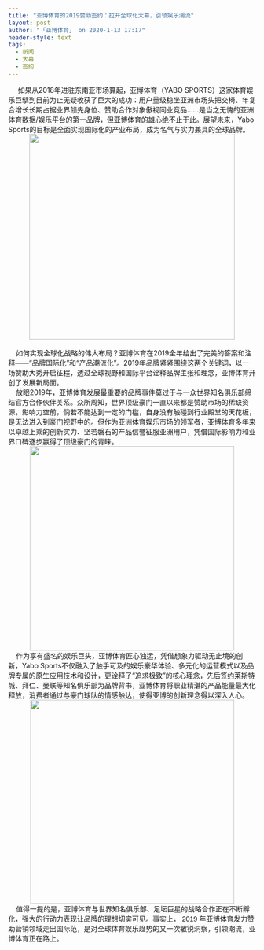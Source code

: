 ```yaml
---
title: "亚博体育的2019赞助签约：拉开全球化大幕，引领娱乐潮流"
layout: post
author: "「亚博体育」 on 2020-1-13 17:17"
header-style: text
tags:
  - 新闻
  - 大幕
  - 签约
---
```


<head></head>
<body>
 <div align="left"> 
  <font face="&amp;quot">&nbsp; &nbsp;&nbsp;&nbsp;如果从2018年进驻东南亚市场算起，亚博体育（YABO SPORTS）这家体育娱乐巨擘到目前为止无疑收获了巨大的成功：用户量级稳坐亚洲市场头把交椅、年复合增长长期占据业界领先身位、赞助合作对象傲视同业竞品……是当之无愧的亚洲体育数据/娱乐平台的第一品牌，但亚博体育的雄心绝不止于此。展望未来，Yabo Sports的目标是全面实现国际化的产业布局，成为名气与实力兼具的全球品牌。</font> 
 </div> 
 <div align="center"> 
  <ignore_js_op> 
   <img aid="1326868" src="https://bbs.boniu123.cc/data/attachment/forum/202001/13/163221ia21w5jzx50j0i20.png" zoomfile="data/attachment/forum/202001/13/163221ia21w5jzx50j0i20.png" file="data/attachment/forum/202001/13/163221ia21w5jzx50j0i20.png" width="418" inpost="1"> 
   <div class="tip tip_4 aimg_tip" id="aimg_1326868_menu" style="position: absolute; display: none" disautofocus="true"> 
    <div class="xs0"> 
     <p><strong>1.png</strong> <em class="xg1">(153.6 KB, 下载次数: 0)</em></p> 
     <p> <a href="forum.php?mod=attachment&amp;aid=MTMyNjg2OHxmNmRmNjZhMHwxNTc4OTk4Mjg0fDB8NTUwOTIy&amp;nothumb=yes" target="_blank">下载附件</a> &nbsp;<a href="javascript:;" onclick="showWindow(this.id, this.getAttribute('url'), 'get', 0);" id="savephoto_1326868" url="home.php?mod=spacecp&amp;ac=album&amp;op=saveforumphoto&amp;aid=1326868&amp;handlekey=savephoto_1326868">保存到相册</a> </p> 
     <p class="xg1 y"><span title="2020-1-13 16:32">昨天&nbsp;16:32</span> 上传</p> 
    </div> 
    <div class="tip_horn"></div> 
   </div> 
  </ignore_js_op> 
 </div> 
 <div align="left"> 
  <font face="&amp;quot">&nbsp; &nbsp;&nbsp; &nbsp;&nbsp; &nbsp;&nbsp; &nbsp;&nbsp; &nbsp;&nbsp; &nbsp;&nbsp; &nbsp;&nbsp; &nbsp;&nbsp; &nbsp;&nbsp; &nbsp;</font> 
 </div> 
 <div align="left"> 
  <font face="&amp;quot">&nbsp; &nbsp; 如何实现全球化战略的伟大布局？亚博体育在2019全年给出了完美的答案和注释——“品牌国际化”和“产品潮流化”。2019年品牌紧紧围绕这两个关键词，以一场赞助大秀开启征程，透过全球视野和国际平台诠释品牌主张和理念，亚博体育开创了发展新局面。</font> 
 </div> 
 <div align="left"> 
  <font face="&amp;quot"> </font> 
 </div> 
 <div align="left"> 
  <font face="&amp;quot">&nbsp; &nbsp; 放眼2019年，亚博体育发展最重要的品牌事件莫过于与一众世界知名俱乐部缔结官方合作伙伴关系。众所周知，世界顶级豪门一直以来都是赞助市场的稀缺资源，影响力空前，倘若不能达到一定的门槛，自身没有触碰到行业殿堂的天花板，是无法进入到豪门视野中的。但作为亚洲体育娱乐市场的领军者，亚博体育多年来以卓越上乘的创新实力、坚若磐石的产品信誉征服亚洲用户，凭借国际影响力和业界口碑逐步赢得了顶级豪门的青睐。</font> 
 </div> 
 <div align="center"> 
  <ignore_js_op> 
   <img aid="1326869" src="https://bbs.boniu123.cc/data/attachment/forum/202001/13/163236iez4mfrykm4rmlry.png" zoomfile="data/attachment/forum/202001/13/163236iez4mfrykm4rmlry.png" file="data/attachment/forum/202001/13/163236iez4mfrykm4rmlry.png" width="416" inpost="1"> 
   <div class="tip tip_4 aimg_tip" id="aimg_1326869_menu" style="position: absolute; display: none" disautofocus="true"> 
    <div class="xs0"> 
     <p><strong>2.png</strong> <em class="xg1">(162.71 KB, 下载次数: 0)</em></p> 
     <p> <a href="forum.php?mod=attachment&amp;aid=MTMyNjg2OXwxYjlhZjJlMnwxNTc4OTk4Mjg0fDB8NTUwOTIy&amp;nothumb=yes" target="_blank">下载附件</a> &nbsp;<a href="javascript:;" onclick="showWindow(this.id, this.getAttribute('url'), 'get', 0);" id="savephoto_1326869" url="home.php?mod=spacecp&amp;ac=album&amp;op=saveforumphoto&amp;aid=1326869&amp;handlekey=savephoto_1326869">保存到相册</a> </p> 
     <p class="xg1 y"><span title="2020-1-13 16:32">昨天&nbsp;16:32</span> 上传</p> 
    </div> 
    <div class="tip_horn"></div> 
   </div> 
  </ignore_js_op> 
 </div> 
 <div align="left"> 
  <font face="&amp;quot"> </font> 
 </div> 
 <div align="left"> 
  <font face="&amp;quot">&nbsp; &nbsp; 作为享有盛名的娱乐巨头，亚博体育匠心独运，凭借想象力驱动无止境的创新，Yabo Sports不仅融入了触手可及的娱乐豪华体验、多元化的运营模式以及品牌专属的原生应用技术和设计，更诠释了“追求极致”的核心理念，先后签约莱斯特城、拜仁、曼联等知名俱乐部为品牌背书，亚博体育将职业精湛的产品能量最大化释放，消费者通过与豪门球队的情感触达，使得亚博的创新理念得以深入人心。</font> 
 </div> 
 <div align="center"> 
  <ignore_js_op> 
   <img aid="1326870" src="https://bbs.boniu123.cc/data/attachment/forum/202001/13/163315bj64e6ss04vktjj5.png" zoomfile="data/attachment/forum/202001/13/163315bj64e6ss04vktjj5.png" file="data/attachment/forum/202001/13/163315bj64e6ss04vktjj5.png" width="415" inpost="1"> 
   <div class="tip tip_4 aimg_tip" id="aimg_1326870_menu" style="position: absolute; display: none" disautofocus="true"> 
    <div class="xs0"> 
     <p><strong>3.png</strong> <em class="xg1">(230.66 KB, 下载次数: 0)</em></p> 
     <p> <a href="forum.php?mod=attachment&amp;aid=MTMyNjg3MHw3OGYyYTUzMXwxNTc4OTk4Mjg0fDB8NTUwOTIy&amp;nothumb=yes" target="_blank">下载附件</a> &nbsp;<a href="javascript:;" onclick="showWindow(this.id, this.getAttribute('url'), 'get', 0);" id="savephoto_1326870" url="home.php?mod=spacecp&amp;ac=album&amp;op=saveforumphoto&amp;aid=1326870&amp;handlekey=savephoto_1326870">保存到相册</a> </p> 
     <p class="xg1 y"><span title="2020-1-13 16:33">昨天&nbsp;16:33</span> 上传</p> 
    </div> 
    <div class="tip_horn"></div> 
   </div> 
  </ignore_js_op> 
 </div> 
 <div align="left"> 
  <font face="&amp;quot">&nbsp; &nbsp; </font> 
  <font face="微软雅黑, sans-serif">值得一提的是，亚博体育与世界知名俱乐部、足坛巨星的战略合作正在不断孵化，强大的行动力表现让品牌的理想切实可见。事实上，</font> 
  <font face="微软雅黑, sans-serif">2019</font> 
  <font face="微软雅黑, sans-serif">年亚博体育发力赞助营销领域走出国际范，是对全球体育娱乐趋势的又一次敏锐洞察，引领潮流，亚博体育正在路上。</font> 
 </div>
 <br>
</body>


